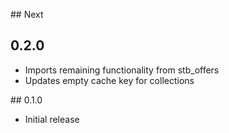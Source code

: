## Next

## 0.2.0
- Imports remaining functionality from stb_offers
- Updates empty cache key for collections

## 0.1.0
- Initial release
